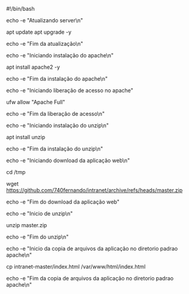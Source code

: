 #!/bin/bash

echo -e "Atualizando server\n"

apt update
apt upgrade -y

echo -e "Fim da atualização\n" 

echo -e "Iniciando instalação do apache\n"

apt install apache2 -y

echo -e "Fim da instalação do apache\n"

echo -e "Iniciando liberação de acesso no apache"

ufw allow "Apache Full"

echo -e "Fim da liberação de acesso\n"

echo -e "Iniciando instalação do unzip\n"

apt install unzip

echo -e "Fim da instalação do unzip\n"


echo -e "Iniciando download da aplicação web\n"

cd /tmp

wget https://github.com/740fernando/intranet/archive/refs/heads/master.zip

echo -e "Fim do download da aplicação web"

echo -e "Inicio de unzip\n"

unzip master.zip

echo -e "Fim do unzip\n"

echo -e "Inicio da copia de arquivos da aplicação no diretorio padrao apache\n"

cp intranet-master/index.html  /var/www/html/index.html

echo -e "Fim da copia de arquivos da aplicação no diretorio padrao apache\n"

